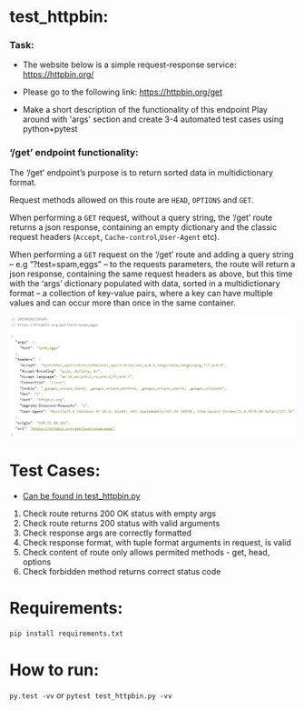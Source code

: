 # test_httpbin:

### Task:

- The website below is a simple request-response service:
https://httpbin.org/

- Please go to the following link: https://httpbin.org/get

- Make a short description of the functionality of this endpoint Play around with 'args' section and create  3-4 automated test cases using python+pytest 

### ‘/get’ endpoint functionality:

The ‘/get’ endpoint’s purpose is to return sorted data in multidictionary format. 

Request methods allowed on this route are ```HEAD```, ```OPTIONS``` and ```GET```.

When performing a ```GET``` request, without a query string, the ‘/get’ route returns a json response, containing an empty dictionary and the classic request headers (```Accept```, ```Cache-control```,```User-Agent``` etc).

When performing a ```GET``` request on the ‘/get’ route and adding a query string – e.g “?test=spam,eggs” – to the requests parameters, the route will return a json response, containing the same request headers as above, but this time with the ‘args’ dictionary populated with data, sorted in a multidictionary format – a collection of key-value pairs, where a key can have multiple values and can occur more than once in the same container.


![get request](https://raw.githubusercontent.com/dancost/test_httpbin/master/get.JPG)

# Test Cases:

- [Can be found in test_httpbin.py](https://github.com/dancost/test_httpbin/blob/master/test_httpbin.py)
1. Check route returns 200 OK status with empty args
2. Check route returns 200 status with valid arguments
3. Check response args are correctly formatted
4. Check response format, with tuple format arguments in request, is valid
5. Check content of route only allows permited methods - get, head, options
6. Check forbidden method returns correct status code


# Requirements:

```sh
pip install requirements.txt
```

# How to run:
```py.test -vv```
or 
```pytest test_httpbin.py -vv```
